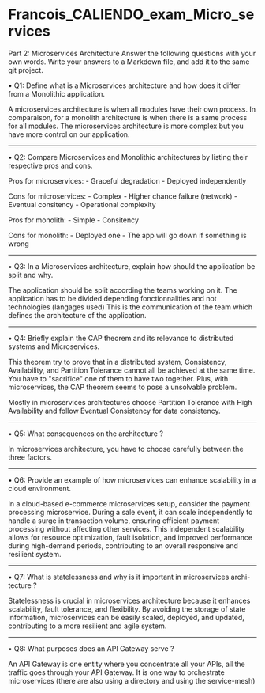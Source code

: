 # Francois_CALIENDO_exam_Micro_services

Part 2: Microservices Architecture
Answer the following questions with your own words.
Write your answers to a Markdown file, and add it to the same git project.


• Q1: Define what is a Microservices architecture and how does it differ
from a Monolithic application.

A microservices architecture is when all modules have their own process.
In comparaison, for a monolith architecture is when there is a same process for all modules.
The microservices architecture is more complex but you have more control on our application.

---------------------------------------------------------------------------------

• Q2: Compare Microservices and Monolithic architectures by listing their
respective pros and cons.

Pros for microservices:
    - Graceful degradation
    - Deployed independently

Cons for microservices:
    - Complex
    - Higher chance failure (network)
    - Eventual consitency
    - Operational complexity

Pros for monolith:
    - Simple
    - Consitency

Cons for monolith:
    - Deployed one
    - The app will go down if something is wrong

---------------------------------------------------------------------------------

• Q3: In a Microservices architecture, explain how should the application be
split and why.


The application should be split according the teams working on it. 
The application has to be divided depending fonctionnalities and not technologies (langages used)
This is the communication of the team which defines the architecture of the application.


---------------------------------------------------------------------------------

• Q4: Briefly explain the CAP theorem and its relevance to distributed
systems and Microservices.

This theorem try to prove that in a distributed system, Consistency, Availability, and Partition Tolerance cannot all be achieved at the same time. 
You have to "sacrifice" one of them to have two together.
Plus, with microservices, the CAP theorem seems to pose a unsolvable problem.

Mostly in microservices architectures choose Partition Tolerance with High Availability and follow Eventual Consistency for data consistency.


---------------------------------------------------------------------------------

• Q5: What consequences on the architecture ?

In microservices architecture, you have to choose carefully between the three factors.

---------------------------------------------------------------------------------

• Q6: Provide an example of how microservices can enhance scalability in
a cloud environment.

In a cloud-based e-commerce microservices setup, consider the payment processing microservice. During a sale event, it can scale independently to handle a surge in transaction volume, ensuring efficient payment processing without affecting other services. This independent scalability allows for resource optimization, fault isolation, and improved performance during high-demand periods, contributing to an overall responsive and resilient system.


---------------------------------------------------------------------------------

• Q7: What is statelessness and why is it important in microservices archi-
tecture ?


Statelessness is crucial in microservices architecture because it enhances scalability, fault tolerance, and flexibility. By avoiding the storage of state information, microservices can be easily scaled, deployed, and updated, contributing to a more resilient and agile system.


---------------------------------------------------------------------------------

• Q8: What purposes does an API Gateway serve ?

 An API Gateway is one entity where you concentrate all your APIs, all the traffic goes through your API Gateway. It is one way to orchestrate microservices (there are also using a directory and using the service-mesh)